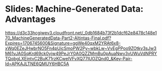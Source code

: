 # Slides: Machine-Generated Data: Advantages

https://d3c33hcgiwev3.cloudfront.net/_0db1684b73f2b1dcf62e8478c148e170_MachineGeneratedData-Part2-Altintas-Final.pdf?Expires=1706745600&Signature=ggWe40qxM2YRAt6x8-xWq0EZeJHwbrNO5Fn4pUicSmoPW2Py~wbkLw~VvEgPPoo9ZOtky3sJw3M61vJA0SqKrd69ck0yjw49PeJrY0A0QZZMmBu0pAuaNwy3vUWuVdNPRYTQqbgLXEintvC2BuK71rzKCwelVFvXQ77IUOZQnd0_&Key-Pair-Id=APKAJLTNE6QMUY6HBC5A